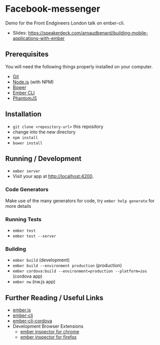 # Facebook-messenger

Demo for the Front Endgineers London talk on ember-cli.

* Slides: https://speakerdeck.com/arnaudbenard/building-mobile-applications-with-ember

## Prerequisites

You will need the following things properly installed on your computer.

* [Git](http://git-scm.com/)
* [Node.js](http://nodejs.org/) (with NPM)
* [Bower](http://bower.io/)
* [Ember CLI](http://www.ember-cli.com/)
* [PhantomJS](http://phantomjs.org/)

## Installation

* `git clone <repository-url>` this repository
* change into the new directory
* `npm install`
* `bower install`

## Running / Development

* `ember server`
* Visit your app at [http://localhost:4200](http://localhost:4200).

### Code Generators

Make use of the many generators for code, try `ember help generate` for more details

### Running Tests

* `ember test`
* `ember test --server`

### Building

* `ember build` (development)
* `ember build --environment production` (production)
* `ember cordova:build --environment=production --platform=ios` (cordova app)
* `ember nw` (nw.js app)

## Further Reading / Useful Links

* [ember.js](http://emberjs.com/)
* [ember-cli](http://www.ember-cli.com/)
* [ember-cli-cordova](https://github.com/poetic/ember-cli-cordova)
* Development Browser Extensions
  * [ember inspector for chrome](https://chrome.google.com/webstore/detail/ember-inspector/bmdblncegkenkacieihfhpjfppoconhi)
  * [ember inspector for firefox](https://addons.mozilla.org/en-US/firefox/addon/ember-inspector/)



